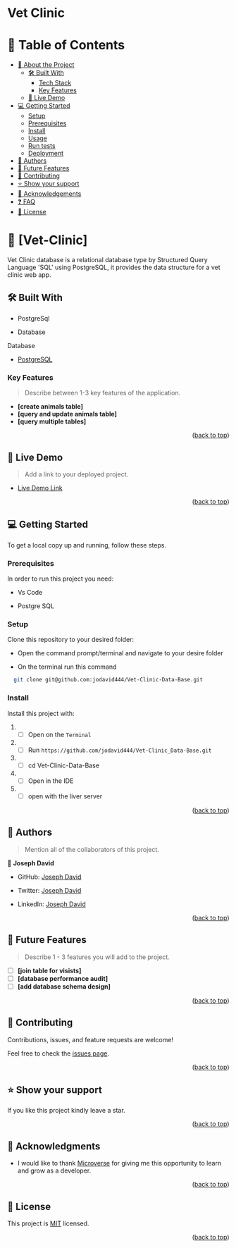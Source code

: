 # Vet Clinic 

# 📗 Table of Contents

- [📖 About the Project](#about-project)
  - [🛠 Built With](#built-with)
    - [Tech Stack](#tech-stack)
    - [Key Features](#key-features)
  - [🚀 Live Demo](#live-demo)
- [💻 Getting Started](#getting-started)
  - [Setup](#setup)
  - [Prerequisites](#prerequisites)
  - [Install](#install)
  - [Usage](#usage)
  - [Run tests](#run-tests)
  - [Deployment](#triangular_flag_on_post-deployment)
- [👥 Authors](#authors)
- [🔭 Future Features](#future-features)
- [🤝 Contributing](#contributing)
- [⭐️ Show your support](#support)
- [🙏 Acknowledgements](#acknowledgements)
- [❓ FAQ](#faq)
- [📝 License](#license)


# 📖 [Vet-Clinic] <a name="about-project"></a>

Vet Clinic database is a relational database type by Structured Query Language 'SQL' using PostgreSQL, it provides the data structure for a vet clinic web app.

## 🛠 Built With <a name="built-with"></a>

- PostgreSql

- Database

<summary>Database</summary>
  <ul>
    <li><a href="https://www.postgresql.org/">PostgreSQL</a></li>
  </ul>
</details>

### Key Features <a name="key-features"></a>

> Describe between 1-3 key features of the application.

- **[create animals table]**
- **[query and update animals table]**
- **[query multiple tables]**

<p align="right">(<a href="#readme-top">back to top</a>)</p>

## 🚀 Live Demo <a name="live-demo"></a>

> Add a link to your deployed project.

- [Live Demo Link](<Under Construction>)

<p align="right">(<a href="#readme-top">back to top</a>)</p>

## 💻 Getting Started <a name="getting-started"></a>

To get a local copy up and running, follow these steps.

### Prerequisites

In order to run this project you need:

- Vs Code 

- Postgre SQL

### Setup

Clone this repository to your desired folder:

- Open the command prompt/terminal and navigate to your desire folder

- On the terminal run this command

```sh
  git clone git@github.com:jodavid444/Vet-Clinic-Data-Base.git
```

### Install

Install this project with:

1. - [ ] Open on the `Terminal`
2. - [ ] Run `https://github.com/jodavid444/Vet-Clinic_Data-Base.git`
3. - [ ] cd Vet-Clinic-Data-Base
4. - [ ] Open in the IDE
5. - [ ] open with the liver server

<p align="right">(<a href="#readme-top">back to top</a>)</p>

## 👥 Authors <a name="authors"></a>

> Mention all of the collaborators of this project.

👤 **Joseph David**

- GitHub: [Joseph David](https://github.com/jodavid444)

- Twitter: [Joseph David](https://twitter.com/jodavid444dave)

- LinkedIn: [Joseph David](https://linkedin.com/in/joseph-david-01a8a5243)

<p align="right">(<a href="#readme-top">back to top</a>)</p>


## 🔭 Future Features <a name="future-features"></a>

> Describe 1 - 3 features you will add to the project.

- [ ] **[join table for visists]**
- [ ] **[database performance audit]**
- [ ] **[add database schema design]**

<p align="right">(<a href="#readme-top">back to top</a>)</p>


## 🤝 Contributing <a name="contributing"></a>

Contributions, issues, and feature requests are welcome!

Feel free to check the [issues page](../../issues/).

<p align="right">(<a href="#readme-top">back to top</a>)</p>

## ⭐️ Show your support <a name="support"></a>

If you like this project kindly leave a star.

<p align="right">(<a href="#readme-top">back to top</a>)</p>

## 🙏 Acknowledgments <a name="acknowledgements"></a>

- I would like to thank [Microverse](https://www.microverse.org/) for giving me this opportunity to learn and grow as a developer.

<p align="right">(<a href="#readme-top">back to top</a>)</p>

## 📝 License <a name="license"></a>

This project is [MIT](https://github.com/jodavid444/Vet-Clinic-Data-Base/blob/main/LICENSE) licensed.

<p align="right">(<a href="#readme-top">back to top</a>)</p>
